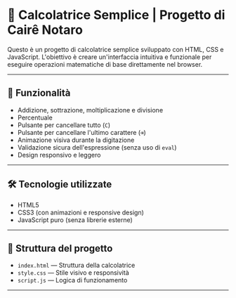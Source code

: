 # 🧮 Calcolatrice Semplice | Progetto di Cairê Notaro

Questo è un progetto di calcolatrice semplice sviluppato con HTML, CSS e JavaScript. L'obiettivo è creare un'interfaccia intuitiva e funzionale per eseguire operazioni matematiche di base direttamente nel browser.

---

## 🎯 Funzionalità

- Addizione, sottrazione, moltiplicazione e divisione  
- Percentuale  
- Pulsante per cancellare tutto (`C`)  
- Pulsante per cancellare l'ultimo carattere (`⌫`)  
- Animazione visiva durante la digitazione  
- Validazione sicura dell'espressione (senza uso di `eval`)  
- Design responsivo e leggero

---

## 🛠️ Tecnologie utilizzate

- HTML5  
- CSS3 (con animazioni e responsive design)  
- JavaScript puro (senza librerie esterne)

---

## 📂 Struttura del progetto

- `index.html` — Struttura della calcolatrice  
- `style.css` — Stile visivo e responsività  
- `script.js` — Logica di funzionamento

---

## 🌐 Come visualizzarlo

Puoi accedere alla calcolatrice online tramite GitHub Pages:  
https://cairenotaro.github.io/Calculatrice/

---


## 📬 Contatti

Sviluppato da **Cairê Notaro**  
📍 Villorba, Veneto, Italia  
📧 Email: cairesamuel@hotmail.com  
🔗 [LinkedIn](https://linkedin.com/in/caire-notaro)  
🔗 [GitHub](https://github.com/caire-notaro)

---

## 📄 Licenza

Questo progetto è destinato a scopi personali ed educativi.  
Sentiti libero di studiarlo e adattarlo, ma evita di copiarlo senza attribuzione.

---
